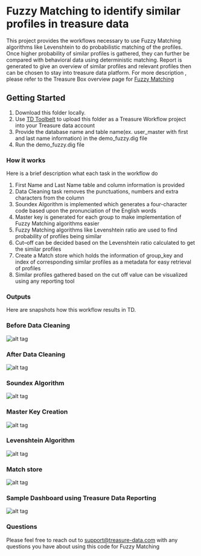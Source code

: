 
# Fuzzy Matching to identify similar profiles in treasure data  
  
This project provides the workflows necessary to use Fuzzy Matching algorithms like Levenshtein to do probabilistic matching of the profiles. Once higher probability of similar profiles is gathered, they can further be compared with behavioral data using deterministic matching. Report is generated to give an overview of similar profiles and relevant profiles then can be chosen to stay into treasure data platform. For more description , please refer to the Treasure Box overview page for [Fuzzy Matching](https://boxes.treasuredata.com/hc/en-us/articles/360032618714-Fuzzy-Matching-on-PII-data)  
  
## Getting Started  

1. Download this folder locally.
2. Use [TD Toolbelt](https://support.treasuredata.com/hc/en-us/articles/360001262207) to upload this folder as a Treasure Workflow project into your Treasure data account  
3. Provide the database name and table name(ex. user_master with first and last name information) in the demo_fuzzy.dig file
4. Run the demo_fuzzy.dig file
  
### How it works

Here is a brief description what each task in the workflow do

1. First Name and Last Name table and column information is provided
2. Data Cleaning task removes the punctuations, numbers and extra characters from the column
3. Soundex Algorithm is implemented which generates a four-character code based upon the pronunciation of the English words
4. Master key is generated for each group to make implementation of Fuzzy Matching algorithms easier
5. Fuzzy Matching algorithms like Levenshtein ratio are used to find probability of profiles being similar
6. Cut–off can be decided based on the Levenshtein ratio calculated to get the similar profiles
7. Create a Match store which holds the information of group_key and index of corresponding similar profiles as a metadata for easy retrieval of profiles
8. Similar profiles gathered based on the cut off value can be visualized using any reporting tool

### Outputs  
  
Here are snapshots how this workflow results in TD.

### Before Data Cleaning

![alt tag](https://i.postimg.cc/FKKscsKF/before.png)

### After Data Cleaning

![alt tag](https://i.postimg.cc/D0nZYQgF/Data-Cleaning.png)

### Soundex Algorithm

![alt tag](https://i.postimg.cc/SRSSGSSx/Soundex.png)

### Master Key Creation

![alt tag](https://i.postimg.cc/G2rdcLsx/masterkey.png)

### Levenshtein Algorithm

![alt tag](https://i.postimg.cc/JhCWqrKC/levenshtein.png)

### Match store

![alt tag](https://i.postimg.cc/RhhrFNCK/matchstore.png)

### Sample Dashboard using Treasure Data Reporting

![alt tag](https://i.postimg.cc/mDjpC8zH/Screen-Shot-2019-07-29-at-4-54-33-PM.png)

### Questions

Please feel free to reach out to [support@treasure-data.com](mailto:support@treasure-data.com) with any questions you have about using this code for Fuzzy Matching
